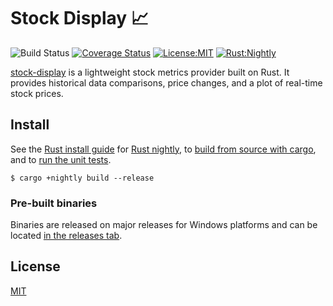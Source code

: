 # Stock Display 📈
![Build Status](https://github.com/matteopolak/stock-display/actions/workflows/rust.yml/badge.svg)
[![Coverage Status](https://coveralls.io/repos/github/matteopolak/stock-display/badge.svg?branch=main)](https://coveralls.io/github/matteopolak/stock-display?branch=main)
[![License:MIT](https://img.shields.io/badge/license-MIT-yellow.svg)](https://opensource.org/licenses/MIT)
[![Rust:Nightly](https://img.shields.io/badge/rust-nightly-blue.svg)](https://www.rust-lang.org/tools/install)

[stock-display](https://github.com/matteopolak/stock-display) is a lightweight stock metrics provider built on Rust. It provides
historical data comparisons, price changes, and a plot of real-time stock prices.

## Install

See the [Rust install guide](https://www.rust-lang.org/tools/install) for [Rust nightly](https://doc.rust-lang.org/book/appendix-07-nightly-rust.html),
to [build from source with cargo](https://doc.rust-lang.org/cargo/commands/cargo-build.html), and to [run the unit tests](https://doc.rust-lang.org/cargo/commands/cargo-test.html).

```
$ cargo +nightly build --release
```

### Pre-built binaries

Binaries are released on major releases for Windows platforms and can be located [in the releases tab](https://github.com/matteopolak/stock-display/releases).

## License
[MIT](./LICENSE)